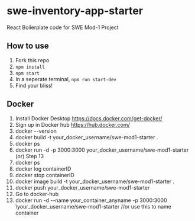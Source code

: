 # swe-inventory-app-starter
React Boilerplate code for SWE Mod-1 Project

## How to use 
1. Fork this repo
2. `npm install`
3. `npm start`
4. In a seperate terminal, `npm run start-dev`
5. Find your bliss!

## Docker 
1. Install Docker Desktop https://docs.docker.com/get-docker/ 
2. Sign up in Docker hub https://hub.docker.com/
3. docker --version
4. docker build -t your_docker_username/swe-mod1-starter .
5. docker ps
6. docker run -d -p 3000:3000 your_docker_username/swe-mod1-starter (or) Step 13 
7. docker ps
8. docker log containerID
9. docker stop containerID
10. docker image build -t your_docker_username/swe-mod1-starter .
11. docker push your_docker_username/swe-mod1-starter
12. Go to docker-hub 
13. docker run -d --name your_container_anyname -p 3000:3000 \your_docker_username/swe-mod1-starter //or use this to name container 

